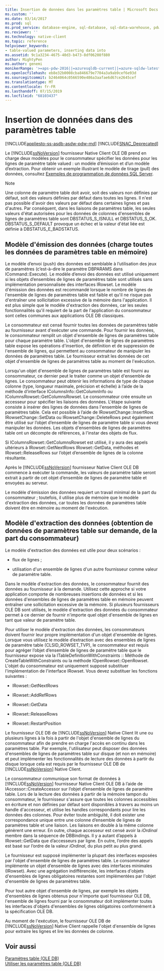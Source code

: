 ```yaml
---
title: Insertion de données dans les paramètres table | Microsoft Docs
ms.custom: ''
ms.date: 03/14/2017
ms.prod: sql
ms.prod_service: database-engine, sql-database, sql-data-warehouse, pdw
ms.reviewer: ''
ms.technology: native-client
ms.topic: reference
helpviewer_keywords:
- table-valued parameters, inserting data into
ms.assetid: 9c1a3234-4675-40d3-b473-8df06208f880
author: MightyPen
ms.author: genemi
monikerRange: '>=aps-pdw-2016||=azuresqldb-current||=azure-sqldw-latest||>=sql-server-2016||=sqlallproducts-allversions||>=sql-server-linux-2017||=azuresqldb-mi-current'
ms.openlocfilehash: eb8e32b0008cba846679e7704a3a9ab9cef6e93d
ms.sourcegitcommit: b2464064c0566590e486a3aafae6d67ce2645cef
ms.translationtype: MT
ms.contentlocale: fr-FR
ms.lasthandoff: 07/15/2019
ms.locfileid: "68103437"
---
```

# <a name="inserting-data-into-table-valued-parameters"></a>Insertion de données dans des paramètres table
[!INCLUDE[appliesto-ss-asdb-asdw-pdw-md](../../includes/appliesto-ss-asdb-asdw-pdw-md.md)]
[!INCLUDE[SNAC_Deprecated](../../includes/snac-deprecated.md)]

  Le [!INCLUDE[ssNoVersion](../../includes/ssnoversion-md.md)] fournisseur Native Client OLE DB prend en charge deux modèles pour le consommateur spécifier les données pour les lignes de paramètre table valued : un modèle d’émission et d’un modèle d’extraction. Pour obtenir un exemple illustrant le modèle de tirage (pull) des données, consultez [Exemples de programmation de données SQL Server](https://msftdpprodsamples.codeplex.com/).  
  
> [!NOTE]  
>  Une colonne de paramètre table doit avoir, soit des valeurs non définies par défaut, soit des valeurs définies par défaut dans toutes les lignes. Il n'est pas possible d'avoir des valeurs par défaut dans certaines lignes et pas d'autres. Par conséquent, dans les liaisons de paramètres table, les seules valeurs d'état autorisées pour les données de colonnes d'ensembles de lignes de paramètres table sont DBSTATUS_S_ISNULL et DBSTATUS_S_OK. DBSTATUS_S_DEFAULT provoque un échec et la valeur d'état liée est définie à DBSTATUS_E_BADSTATUS.  
  
## <a name="push-model-loads-all-table-valued-paremeter-data-in-memory"></a>Modèle d'émission des données (charge toutes les données de paramètres table en mémoire)  
 Le modèle d’envoi (push) des données est semblable à l’utilisation des jeux de paramètres (c’est-à-dire le paramètre DBPARAMS dans ICommand::Execute). Le modèle d’envoi des données est utilisé uniquement si les objets d’ensembles de lignes de paramètres table sont utilisés sans implémentation personnalisée des interfaces IRowset. Le modèle d'émission des données est recommandé lorsque le nombre de lignes de l'ensemble de lignes de paramètres table est faible et qu'il ne risque pas d'entraîner une sollicitation excessive de la mémoire dans l'application. Il est plus simple que le modèle d'extraction des données, car les seules fonctionnalités qu'il requiert de la part de l'application du consommateur sont celles communes aux applications OLE DB classiques.  
  
 Le consommateur est censé fournir toutes les données de paramètres table au fournisseur avant d'exécuter une commande. Pour fournir les données, le consommateur remplit un objet d'ensemble de lignes de paramètres table pour chaque paramètre table. L'objet d'ensemble de lignes de paramètres table expose les opérations d'insertion, de définition et de suppression de l'ensemble de lignes, qui permettent au consommateur de manipuler les données de paramètres table. Le fournisseur extrait les données de cet objet d'ensemble de lignes de paramètres table au moment de l'exécution.  
  
 Lorsqu'un objet d'ensemble de lignes de paramètres table est fourni au consommateur, ce dernier peut le traiter comme un objet d'ensemble de lignes. Le consommateur peut obtenir les informations de type de chaque colonne (type, longueur maximale, précision et échelle) à l’aide de la méthode d’interface IColumnsInfo::GetColumnInfo ou IColumnsRowset::GetColumnsRowset. Le consommateur crée ensuite un accesseur pour spécifier les liaisons des données. L'étape suivante consiste à insérer des lignes de données dans l'ensemble de lignes de paramètres table. Cela est possible à l’aide de IRowsetChange::InsertRow. IRowsetChange::SetData ou IRowsetChange::DeleteRows peut également être utilisé sur l’objet d’ensemble de lignes de paramètre table si vous devez manipuler les données. Les objets d'ensembles de lignes de paramètres table ont un décompte de références, à l'instar des objets de flux.  
  
 Si IColumnsRowset::GetColumnsRowset est utilisé, il y aura des appels ultérieurs à IRowset::GetNextRows IRowset::GetData, méthodes et IRowset::ReleaseRows sur l’objet d’ensemble de lignes de la colonne résultante.  
  
 Après le [!INCLUDE[ssNoVersion](../../includes/ssnoversion-md.md)] fournisseur Native Client OLE DB commence à exécuter la commande, les valeurs de paramètre table seront extrait à partir de cet objet d’ensemble de lignes de paramètre table et envoyées au serveur.  
  
 Le modèle d'émission des données requiert un travail minimal de la part du consommateur ; toutefois, il utilise plus de mémoire que le modèle d'extraction des données, car toutes les données de paramètres table doivent être en mémoire au moment de l'exécution.  
  
## <a name="pull-model-obtaining-table-valued-parameter-data-on-demand-from-the-consumer"></a>Modèle d'extraction des données (obtention de données de paramètres table sur demande, de la part du consommateur)  
 Le modèle d'extraction des données est utile pour deux scénarios :  
  
-   flux de lignes ;  
  
-   utilisation d'un ensemble de lignes d'un autre fournisseur comme valeur de paramètre table.  
  
 Dans le modèle d'extraction des données, le consommateur fournit des données au fournisseur à la demande. Utilisez cette approche si votre application comporte de nombreuses insertions de données et si les données d'ensembles de lignes de paramètres table en mémoire peuvent entraîner une sollicitation excessive de la mémoire. Si plusieurs fournisseurs OLE DB sont utilisés, le modèle d'extraction des données du consommateur permet à ce dernier de fournir n'importe quel objet d'ensemble de lignes en tant que valeur de paramètre table.  
  
 Pour utiliser le modèle d'extraction des données, les consommateurs doivent fournir leur propre implémentation d'un objet d'ensemble de lignes. Lorsque vous utilisez le modèle d’extraction avec des ensembles de lignes de paramètre table (CLSID_ROWSET_TVP), le consommateur est requis pour agréger l’objet d’ensemble de lignes de paramètre table que le fournisseur expose via la ITableDefinitionWithConstraints :: Méthode de CreateTableWithConstraints ou la méthode IOpenRowset::OpenRowset. L'objet du consommateur est uniquement supposé substituer l'implémentation de l'interface IRowset. Vous devez substituer les fonctions suivantes :  
  
-   IRowset::GetNextRows  
  
-   IRowset::AddRefRows  
  
-   IRowset::GetData  
  
-   IRowset::ReleaseRows  
  
-   IRowset::RestartPosition  
  
 Le fournisseur OLE DB de [!INCLUDE[ssNoVersion](../../includes/ssnoversion-md.md)] Native Client lit une ou plusieurs lignes à la fois à partir de l'objet d'ensemble de lignes du consommateur afin de prendre en charge l'accès en continu dans les paramètres table. Par exemple, l'utilisateur peut disposer des données d'ensembles de lignes de paramètres table sur disque (et non en mémoire) et peut implémenter les fonctionnalités de lecture des données à partir du disque lorsque cela est requis par le fournisseur OLE DB de [!INCLUDE[ssNoVersion](../../includes/ssnoversion-md.md)] Native Client.  
  
 Le consommateur communique son format de données à [!INCLUDE[ssNoVersion](../../includes/ssnoversion-md.md)] fournisseur Native Client OLE DB à l’aide de IAccessor::CreateAccessor sur l’objet d’ensemble de lignes de paramètre table. Lors de la lecture des données à partir de la mémoire tampon du consommateur, le fournisseur s'assure que toutes les colonnes accessibles en écriture et non définies par défaut sont disponibles à travers au moins un handle d'accesseur, et utilise les handles correspondants pour lire les données des colonnes. Pour éviter toute ambiguïté, il doit exister une correspondance unique entre une colonne d’ensemble de lignes de paramètres table et une liaison. Les liaisons en double à la même colonne génèrent une erreur. En outre, chaque accesseur est censé avoir la *iOrdinal* membre dans la séquence de DBBindings. Il y a autant d’appels à IRowset::GetData que d’accesseurs par ligne. En outre, l’ordre des appels est basé sur l’ordre de la valeur *iOrdinal*, du plus petit au plus grand.  
  
 Le fournisseur est supposé implémenter la plupart des interfaces exposées par l'objet d'ensemble de lignes de paramètres table. Le consommateur implémente un objet d’ensemble de lignes avec des interfaces minimales (IRowset). Avec une agrégation indifférenciée, les interfaces d'objets d'ensembles de lignes obligatoires restantes sont implémentées par l'objet d'ensemble de lignes de paramètres table.  
  
 Pour tout autre objet d'ensemble de lignes, par exemple les objets d'ensembles de lignes obtenus pour n'importe quel fournisseur OLE DB, l'ensemble de lignes fourni par le consommateur doit implémenter toutes les interfaces d'objets d'ensembles de lignes obligatoires conformément à la spécification OLE DB.  
  
 Au moment de l'exécution, le fournisseur OLE DB de [!INCLUDE[ssNoVersion](../../includes/ssnoversion-md.md)] Native Client rappelle l'objet d'ensemble de lignes pour extraire les lignes et lire les données de colonne.  
  
## <a name="see-also"></a>Voir aussi  
 [Paramètres table &#40;OLE DB&#41;](../../relational-databases/native-client-ole-db-table-valued-parameters/table-valued-parameters-ole-db.md)   
 [Utiliser les paramètres table &#40;OLE DB&#41;](../../relational-databases/native-client-ole-db-how-to/use-table-valued-parameters-ole-db.md)  
  
  
